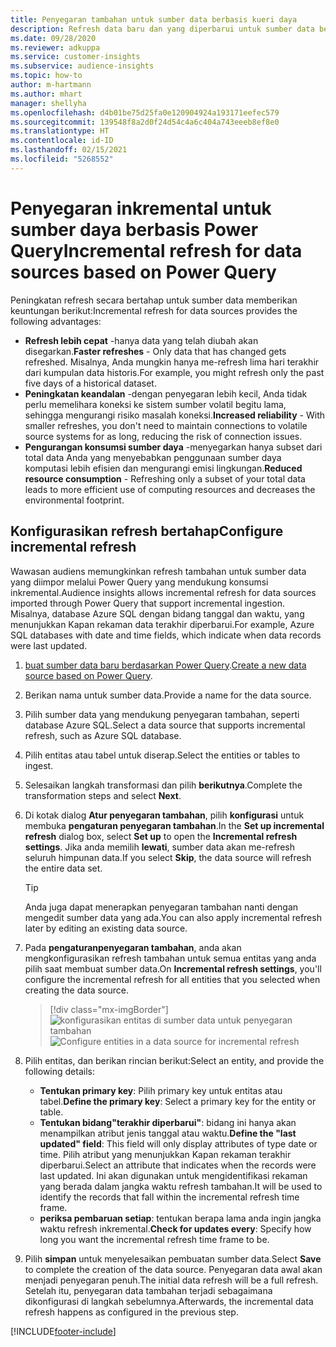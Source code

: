 ```yaml
---
title: Penyegaran tambahan untuk sumber data berbasis kueri daya
description: Refresh data baru dan yang diperbarui untuk sumber data besar berdasarkan Power Query.
ms.date: 09/28/2020
ms.reviewer: adkuppa
ms.service: customer-insights
ms.subservice: audience-insights
ms.topic: how-to
author: m-hartmann
ms.author: mhart
manager: shellyha
ms.openlocfilehash: d4b01be75d25fa0e120904924a193171eefec579
ms.sourcegitcommit: 139548f8a2d0f24d54c4a6c404a743eeeb8ef8e0
ms.translationtype: HT
ms.contentlocale: id-ID
ms.lasthandoff: 02/15/2021
ms.locfileid: "5268552"
---
```

# <a name="incremental-refresh-for-data-sources-based-on-power-query"></a><span data-ttu-id="e661c-103">Penyegaran inkremental untuk sumber daya berbasis Power Query</span><span class="sxs-lookup"><span data-stu-id="e661c-103">Incremental refresh for data sources based on Power Query</span></span>

<span data-ttu-id="e661c-104">Peningkatan refresh secara bertahap untuk sumber data memberikan keuntungan berikut:</span><span class="sxs-lookup"><span data-stu-id="e661c-104">Incremental refresh for data sources provides the following advantages:</span></span>

- <span data-ttu-id="e661c-105">**Refresh lebih cepat** -hanya data yang telah diubah akan disegarkan.</span><span class="sxs-lookup"><span data-stu-id="e661c-105">**Faster refreshes** - Only data that has changed gets refreshed.</span></span> <span data-ttu-id="e661c-106">Misalnya, Anda mungkin hanya me-refresh lima hari terakhir dari kumpulan data historis.</span><span class="sxs-lookup"><span data-stu-id="e661c-106">For example, you might refresh only the past five days of a historical dataset.</span></span>
- <span data-ttu-id="e661c-107">**Peningkatan keandalan** -dengan penyegaran lebih kecil, Anda tidak perlu memelihara koneksi ke sistem sumber volatil begitu lama, sehingga mengurangi risiko masalah koneksi.</span><span class="sxs-lookup"><span data-stu-id="e661c-107">**Increased reliability** - With smaller refreshes, you don't need to maintain connections to volatile source systems for as long, reducing the risk of connection issues.</span></span>
- <span data-ttu-id="e661c-108">**Pengurangan konsumsi sumber daya** -menyegarkan hanya subset dari total data Anda yang menyebabkan penggunaan sumber daya komputasi lebih efisien dan mengurangi emisi lingkungan.</span><span class="sxs-lookup"><span data-stu-id="e661c-108">**Reduced resource consumption** - Refreshing only a subset of your total data leads to more efficient use of computing resources and decreases the environmental footprint.</span></span>

## <a name="configure-incremental-refresh"></a><span data-ttu-id="e661c-109">Konfigurasikan refresh bertahap</span><span class="sxs-lookup"><span data-stu-id="e661c-109">Configure incremental refresh</span></span>

<span data-ttu-id="e661c-110">Wawasan audiens memungkinkan refresh tambahan untuk sumber data yang diimpor melalui Power Query yang mendukung konsumsi inkremental.</span><span class="sxs-lookup"><span data-stu-id="e661c-110">Audience insights allows incremental refresh for data sources imported through Power Query that support incremental ingestion.</span></span> <span data-ttu-id="e661c-111">Misalnya, database Azure SQL dengan bidang tanggal dan waktu, yang menunjukkan Kapan rekaman data terakhir diperbarui.</span><span class="sxs-lookup"><span data-stu-id="e661c-111">For example, Azure SQL databases with date and time fields, which indicate when data records were last updated.</span></span>

1. <span data-ttu-id="e661c-112">[buat sumber data baru berdasarkan Power Query](connect-power-query.md).</span><span class="sxs-lookup"><span data-stu-id="e661c-112">[Create a new data source based on Power Query](connect-power-query.md).</span></span>

1. <span data-ttu-id="e661c-113">Berikan nama untuk sumber data.</span><span class="sxs-lookup"><span data-stu-id="e661c-113">Provide a name for the data source.</span></span>

1. <span data-ttu-id="e661c-114">Pilih sumber data yang mendukung penyegaran tambahan, seperti database Azure SQL.</span><span class="sxs-lookup"><span data-stu-id="e661c-114">Select a data source that supports incremental refresh, such as Azure SQL database.</span></span>

1. <span data-ttu-id="e661c-115">Pilih entitas atau tabel untuk diserap.</span><span class="sxs-lookup"><span data-stu-id="e661c-115">Select the entities or tables to ingest.</span></span>

1. <span data-ttu-id="e661c-116">Selesaikan langkah transformasi dan pilih **berikutnya**.</span><span class="sxs-lookup"><span data-stu-id="e661c-116">Complete the transformation steps and select **Next**.</span></span>

1. <span data-ttu-id="e661c-117">Di kotak dialog **Atur penyegaran tambahan**, pilih **konfigurasi** untuk membuka **pengaturan penyegaran tambahan**.</span><span class="sxs-lookup"><span data-stu-id="e661c-117">In the **Set up incremental refresh** dialog box, select **Set up** to open the **Incremental refresh settings**.</span></span> <span data-ttu-id="e661c-118">Jika anda memilih **lewati**, sumber data akan me-refresh seluruh himpunan data.</span><span class="sxs-lookup"><span data-stu-id="e661c-118">If you select **Skip**, the data source will refresh the entire data set.</span></span>
   > [!TIP]
   > <span data-ttu-id="e661c-119">Anda juga dapat menerapkan penyegaran tambahan nanti dengan mengedit sumber data yang ada.</span><span class="sxs-lookup"><span data-stu-id="e661c-119">You can also apply incremental refresh later by editing an existing data source.</span></span>

1. <span data-ttu-id="e661c-120">Pada **pengaturanpenyegaran tambahan**, anda akan mengkonfigurasikan refresh tambahan untuk semua entitas yang anda pilih saat membuat sumber data.</span><span class="sxs-lookup"><span data-stu-id="e661c-120">On **Incremental refresh settings**, you'll configure the incremental refresh for all entities that you selected when creating the data source.</span></span>

   > [!div class="mx-imgBorder"]
   > <span data-ttu-id="e661c-121">![konfigurasikan entitas di sumber data untuk penyegaran tambahan](media/incremental-refresh-settings.png "konfigurasikan entitas di sumber data untuk penyegaran tambahan")</span><span class="sxs-lookup"><span data-stu-id="e661c-121">![Configure entities in a data source for incremental refresh](media/incremental-refresh-settings.png "Configure entities in a data source for incremental refresh")</span></span>

1. <span data-ttu-id="e661c-122">Pilih entitas, dan berikan rincian berikut:</span><span class="sxs-lookup"><span data-stu-id="e661c-122">Select an entity, and provide the following details:</span></span>

   - <span data-ttu-id="e661c-123">**Tentukan primary key**: Pilih primary key untuk entitas atau tabel.</span><span class="sxs-lookup"><span data-stu-id="e661c-123">**Define the primary key**: Select a primary key for the entity or table.</span></span>
   - <span data-ttu-id="e661c-124">**Tentukan bidang"terakhir diperbarui"**: bidang ini hanya akan menampilkan atribut jenis tanggal atau waktu.</span><span class="sxs-lookup"><span data-stu-id="e661c-124">**Define the "last updated" field**: This field will only display attributes of type date or time.</span></span> <span data-ttu-id="e661c-125">Pilih atribut yang menunjukkan Kapan rekaman terakhir diperbarui.</span><span class="sxs-lookup"><span data-stu-id="e661c-125">Select an attribute that indicates when the records were last updated.</span></span> <span data-ttu-id="e661c-126">Ini akan digunakan untuk mengidentifikasi rekaman yang berada dalam jangka waktu refresh tambahan.</span><span class="sxs-lookup"><span data-stu-id="e661c-126">It will be used to identify the records that fall within the incremental refresh time frame.</span></span>
   - <span data-ttu-id="e661c-127">**periksa pembaruan setiap**: tentukan berapa lama anda ingin jangka waktu refresh inkremental.</span><span class="sxs-lookup"><span data-stu-id="e661c-127">**Check for updates every**: Specify how long you want the incremental refresh time frame to be.</span></span>

1. <span data-ttu-id="e661c-128">Pilih **simpan** untuk menyelesaikan pembuatan sumber data.</span><span class="sxs-lookup"><span data-stu-id="e661c-128">Select **Save** to complete the creation of the data source.</span></span> <span data-ttu-id="e661c-129">Penyegaran data awal akan menjadi penyegaran penuh.</span><span class="sxs-lookup"><span data-stu-id="e661c-129">The initial data refresh will be a full refresh.</span></span> <span data-ttu-id="e661c-130">Setelah itu, penyegaran data tambahan terjadi sebagaimana dikonfigurasi di langkah sebelumnya.</span><span class="sxs-lookup"><span data-stu-id="e661c-130">Afterwards, the incremental data refresh happens as configured in the previous step.</span></span>


[!INCLUDE[footer-include](../includes/footer-banner.md)]